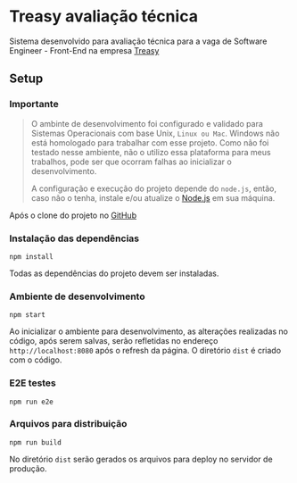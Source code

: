 # Treasy avaliação técnica

Sistema desenvolvido para avaliação técnica para a vaga de Software Engineer - Front-End na empresa [Treasy](https://www.treasy.com.br/)

## Setup

### Importante

> O ambinte de desenvolvimento foi configurado e validado para Sistemas Operacionais com base Unix, ```Linux ou Mac```. Windows não está homologado para trabalhar com esse projeto. Como não foi testado nesse ambiente, não o utilizo essa plataforma para meus trabalhos, pode ser que ocorram falhas ao inicializar o desenvolvimento.
>
> A configuração e execução do projeto depende do ```node.js```, então, caso não o tenha, instale e/ou atualize o [Node.js](https://nodejs.org/en/) em sua máquina.

Após o clone do projeto no [GitHub](https://github.com/nogsantos/treasy)

### Instalação das dependências

```shell
npm install
```

Todas as dependências do projeto devem ser instaladas.

### Ambiente de desenvolvimento

```shell
npm start
```

Ao inicializar o ambiente para desenvolvimento, as alterações realizadas no código, após serem salvas, serão refletidas no endereço ```http://localhost:8080``` após o refresh da página. O diretório ```dist``` é criado com o código.

### E2E testes

```shell
npm run e2e
```

### Arquivos para distribuição

```shell
npm run build
```

No diretório ```dist``` serão gerados os arquivos para deploy no servidor de produção.
